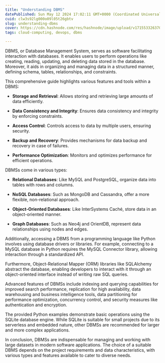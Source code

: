 ```yaml
---
title: "Understanding DBMS"
datePublished: Sun May 12 2024 17:02:11 GMT+0000 (Coordinated Universal Time)
cuid: clw3s92lg000o09l05t26gbtv
slug: understanding-dbms
cover: https://cdn.hashnode.com/res/hashnode/image/upload/v1715533263704/4a350c51-7cca-4264-a7ef-e77e2f968a30.png
tags: cloud-computing, devops, dbms

---
```


DBMS, or Database Management System, serves as software facilitating interaction with databases. It enables users to perform operations like creating, reading, updating, and deleting data stored in the database. Moreover, it aids in organizing and managing data in a structured manner, defining schema, tables, relationships, and constraints.

This comprehensive guide highlights various features and tools within a DBMS:

* **Storage and Retrieval**: Allows storing and retrieving large amounts of data efficiently.
    
* **Data Consistency and Integrity**: Ensures data consistency and integrity by enforcing constraints.
    
* **Access Control**: Controls access to data by multiple users, ensuring security.
    
* **Backup and Recovery**: Provides mechanisms for data backup and recovery in case of failures.
    
* **Performance Optimization**: Monitors and optimizes performance for efficient operations.
    

DBMSs come in various types:

* **Relational Databases**: Like MySQL and PostgreSQL, organize data into tables with rows and columns.
    
* **NoSQL Databases**: Such as MongoDB and Cassandra, offer a more flexible, non-relational approach.
    
* **Object-Oriented Databases**: Like InterSystems Caché, store data in an object-oriented manner.
    
* **Graph Databases**: Such as Neo4j and OrientDB, represent data relationships using nodes and edges.
    

Additionally, accessing a DBMS from a programming language like Python involves using database drivers or libraries. For example, connecting to a MySQL database in Python requires the MySQL Connector library, allowing interaction through a standardized API.

Furthermore, Object-Relational Mapper (ORM) libraries like SQLAlchemy abstract the database, enabling developers to interact with it through an object-oriented interface instead of writing raw SQL queries.

Advanced features of DBMSs include indexing and querying capabilities for improved search performance, replication for high availability, data warehousing and business intelligence tools, data partitioning for performance optimization, concurrency control, and security measures like authentication and encryption.

The provided Python examples demonstrate basic operations using the SQLite database engine. While SQLite is suitable for small projects due to its serverless and embedded nature, other DBMSs are recommended for larger and more complex applications.

In conclusion, DBMSs are indispensable for managing and working with large datasets in modern software applications. The choice of a suitable DBMS depends on the project requirements and data characteristics, with various types and features available to cater to diverse needs.